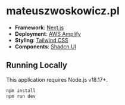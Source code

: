 # mateuszwoskowicz.pl

- **Framework**: [Next.js](https://nextjs.org/)
- **Deployment**: [AWS Amplify](https://aws.amazon.com/amplify/)
- **Styling**: [Tailwind CSS](https://tailwindcss.com)
- **Components**: [Shadcn UI](https://ui.shadcn.com/)

## Running Locally

This application requires Node.js v18.17+.

```bash
npm install
npm run dev
```
